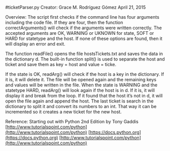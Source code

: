#ticketParser.py
Creator: Grace M. Rodríguez Gómez
April 21, 2015

Overview:
The script first checks if the command line has four arguments including the code file. If they are four, then the function correctArguments() will check if the arguments were written correctly. The accepted arguments are OK, WARNING or UKNOWN for state, SOFT or HARD for statetype and the host. If none of these options are found, then it will display an error and exit.

The function readFile() opens the file hostsTickets.txt and saves the data in the dictionary d. The built-in function split() is used to separate the host and ticket and save them as key = host and value = ticke.

If the state is OK, readArg() will check if the host is a key in the dictionary. If it is, it will delete it. The file will be opened again and the remaining keys and values will be written in the file. When the state is WARNING and the statetype HARD, readArg() will look again if the host is in d. If it is, it will display it and break from the loop. If it found that the host it’s not in d, it will open the file again and append the host. The last ticket is search in the dictionary to split it and convert its numbers to an int. That way it can be incremented so it creates a new ticket for the new host.

Reference:
Starting out with Python 2nd Edition by Tony Gaddis
[http://www.tutorialspoint.com/python](http://www.tutorialspoint.com/python)
[https://docs.python.org](https://docs.python.org)
[http://www.tutorialspoint.com/python](http://www.tutorialspoint.com/python)